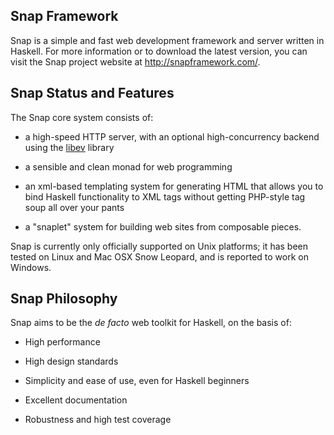 Snap Framework
--------------

Snap is a simple and fast web development framework and server written in
Haskell. For more information or to download the latest version, you can visit
the Snap project website at http://snapframework.com/.


Snap Status and Features
------------------------

The Snap core system consists of:

  * a high-speed HTTP server, with an optional high-concurrency backend using
    the [libev](http://software.schmorp.de/pkg/libev.html) library

  * a sensible and clean monad for web programming

  * an xml-based templating system for generating HTML that allows you to bind
    Haskell functionality to XML tags without getting PHP-style tag soup all
    over your pants

  * a "snaplet" system for building web sites from composable pieces.

Snap is currently only officially supported on Unix platforms; it has been
tested on Linux and Mac OSX Snow Leopard, and is reported to work on Windows.


Snap Philosophy
---------------

Snap aims to be the *de facto* web toolkit for Haskell, on the basis of:

  * High performance

  * High design standards

  * Simplicity and ease of use, even for Haskell beginners

  * Excellent documentation

  * Robustness and high test coverage
